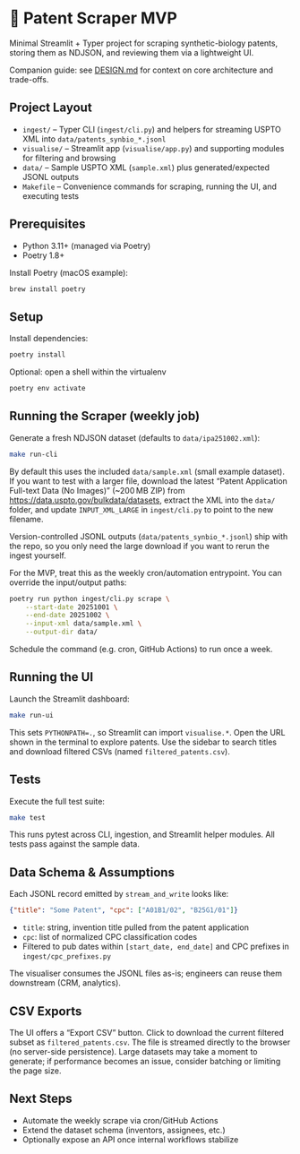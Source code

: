 # 🧬 Patent Scraper MVP

Minimal Streamlit + Typer project for scraping synthetic-biology patents, storing them as NDJSON, and reviewing them via a lightweight UI.

Companion guide: see [DESIGN.md](DESIGN.md) for context on core architecture and trade-offs.

## Project Layout
- `ingest/` – Typer CLI (`ingest/cli.py`) and helpers for streaming USPTO XML into `data/patents_synbio_*.jsonl`
- `visualise/` – Streamlit app (`visualise/app.py`) and supporting modules for filtering and browsing
- `data/` – Sample USPTO XML (`sample.xml`) plus generated/expected JSONL outputs
- `Makefile` – Convenience commands for scraping, running the UI, and executing tests

## Prerequisites
- Python 3.11+ (managed via Poetry)
- Poetry 1.8+

Install Poetry (macOS example):
```bash
brew install poetry
```

## Setup
Install dependencies:
```bash
poetry install
```

Optional: open a shell within the virtualenv
```bash
poetry env activate
```

## Running the Scraper (weekly job)
Generate a fresh NDJSON dataset (defaults to `data/ipa251002.xml`):
```bash
make run-cli
```
By default this uses the included `data/sample.xml` (small example dataset). If you want to test with a larger file, download the latest “Patent Application Full-text Data (No Images)” (~200 MB ZIP) from https://data.uspto.gov/bulkdata/datasets, extract the XML into the `data/` folder, and update `INPUT_XML_LARGE` in `ingest/cli.py` to point to the new filename.

Version-controlled JSONL outputs (`data/patents_synbio_*.jsonl`) ship with the repo, so you only need the large download if you want to rerun the ingest yourself.

For the MVP, treat this as the weekly cron/automation entrypoint. You can override the input/output paths:
```bash
poetry run python ingest/cli.py scrape \
    --start-date 20251001 \
    --end-date 20251002 \
    --input-xml data/sample.xml \
    --output-dir data/
```
Schedule the command (e.g. cron, GitHub Actions) to run once a week.

## Running the UI
Launch the Streamlit dashboard:
```bash
make run-ui
```
This sets `PYTHONPATH=.`, so Streamlit can import `visualise.*`. Open the URL shown in the terminal to explore patents. Use the sidebar to search titles and download filtered CSVs (named `filtered_patents.csv`).

## Tests
Execute the full test suite:
```bash
make test
```
This runs pytest across CLI, ingestion, and Streamlit helper modules. All tests pass against the sample data.

## Data Schema & Assumptions
Each JSONL record emitted by `stream_and_write` looks like:
```json
{"title": "Some Patent", "cpc": ["A01B1/02", "B25G1/01"]}
```
- `title`: string, invention title pulled from the patent application
- `cpc`: list of normalized CPC classification codes
- Filtered to pub dates within `[start_date, end_date]` and CPC prefixes in `ingest/cpc_prefixes.py`

The visualiser consumes the JSONL files as-is; engineers can reuse them downstream (CRM, analytics).

## CSV Exports
The UI offers a “Export CSV” button. Click to download the current filtered subset as `filtered_patents.csv`. The file is streamed directly to the browser (no server-side persistence). Large datasets may take a moment to generate; if performance becomes an issue, consider batching or limiting the page size.

## Next Steps
- Automate the weekly scrape via cron/GitHub Actions
- Extend the dataset schema (inventors, assignees, etc.)
- Optionally expose an API once internal workflows stabilize
